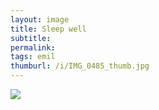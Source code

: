 ```yaml
---
layout: image
title: Sleep well
subtitle: 
permalink: 
tags: emil
thumburl: /i/IMG_0485_thumb.jpg
---
```

![]({{site.url}}/i/IMG_0485_thumb.jpg)
